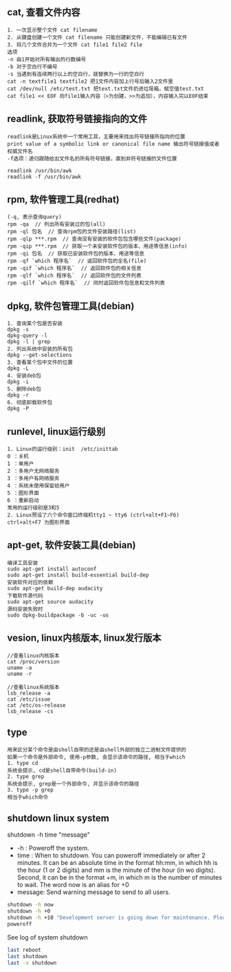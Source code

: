 ## cat, 查看文件内容

```
1. 一次显示整个文件 cat filename
2. 从键盘创建一个文件 cat filename 只能创建新文件，不能编辑已有文件
3. 将几个文件合并为一个文件 cat file1 file2 file
选项
-n 由1开始对所有输出的行数编号
-b 对于空白行不编号
-s 当遇到有连续两行以上的空白行，就替换为一行的空白行
cat -n textfile1 textfile2 把1文件内容加上行号后输入2文件里
cat /dev/null /etc/test.txt 把text.txt文件扔进垃圾箱，赋空值test.txt
cat file1 << EOF 向file1输入内容（>为创建，>>为追加），内容输入完以EOF结束
```

## readlink, 获取符号链接指向的文件

```
readlink是Linux系统中一个常用工具，主要用来找出符号链接所指向的位置
print value of a symbolic link or canonical file name 输出符号链接值或者权威文件名
-f选项：递归跟随给出文件名的所有符号链接，直到非符号链接的文件位置

readlink /usr/bin/awk
readlink -f /usr/bin/awk
```

## rpm, 软件管理工具(redhat)

```
(-q, 表示查询query)
rpm -qa  // 列出所有安装过的包(all)
rpm -ql 包名  // 查询rpm包的文件安装路径(list)
rpm -qlp ***.rpm  // 查询没有安装的软件包包含哪些文件(package)
rpm -qip ***.rpm  // 获取一个未安装软件包的版本、用途等信息(info)
rpm -qi 包名  // 获取已安装软件包的版本、用途等信息
rpm -qf `which 程序名`  // 返回软件包的全名(file)
rpm -qif `which 程序名`  // 返回软件包的相关信息
rpm -qlf `which 程序名`  // 返回软件包的文件列表
rpm -qilf `which 程序名`  // 同时返回软件包信息和文件列表
```

## dpkg, 软件包管理工具(debian)

```
1. 查询某个包是否安装
dpkg -s
dpkg-query -l
dpkg -l | grep
2. 列出系统中安装的所有包
dpkg --get-selections
3. 查看某个包中文件的位置
dpkg -L
4. 安装deb包
dpkg -i
5. 删除deb包
dpkg -r
6. 彻底卸载软件包
dpkg -P
```

## runlevel, linux运行级别

```
1. Linux的运行级别：init  /etc/inittab
0 ：关机
1 ：单用户
2 ：多用户无网络服务
3 ：多用户有网络服务
4 ：系统未使用保留给用户
5 ：图形界面
6 ：重新启动
常用的运行级别是3和5
2. Linux预设了六个命令窗口终端机tty1 ~ tty6 (ctrl+alt+F1~F6)
ctrl+alt+F7 为图形界面
```

## apt-get, 软件安装工具(debian)

```
编译工具安装
sudo apt-get install autoconf
sudo apt-get install build-essential build-dep
安装软件对应的依赖
sudo apt-get build-dep audacity
下载软件源代码
sudo apt-get source audacity
源码安装失败时
sudo dpkg-buildpackage -b -uc -us
```

## vesion, linux内核版本, linux发行版本

```
//查看linux内核版本
cat /proc/version
uname -a
uname -r

//查看linux系统版本
lsb_release -a
cat /etc/issue
cat /etc/os-release
lsb_release -cs
```

## type

```
用来区分某个命令是由shell自带的还是由shell外部的独立二进制文件提供的 
如果一个命令是外部命令, 使用-p参数, 会显示该命令的路径, 相当于which
1. type cd
系统会提示, cd是shell自带命令(build-in)
2. type grep
系统会提示, grep是一个外部命令, 并显示该命令的路径
3. type -p grep
相当于which命令
```

## shutdown linux system

shutdown -h time "message"

+ -h : Poweroff the system.
+ time : When to shutdown. You can poweroff immediately or after 2 minutes. It can be an absolute time in the format hh:mm, in which hh is the hour (1 or 2 digits) and mm is the minute of the hour (in wo digits). Second, it can be in the format +m, in which m is the number of minutes to wait. The word now is an alias for +0
+ message: Send warning message to send to all users.

```sh
shutdown -h now
shutdown -h +0
shutdown -h +10 "Development server is going down for maintenance. Please save your work ASAP."
poweroff
```

See log of system shutdown
```sh
last reboot
last shutdown
last -x shutdown
```
